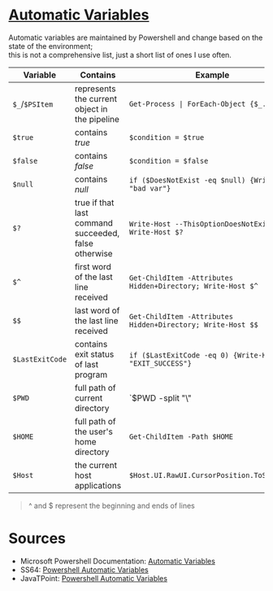 # [Automatic Variables](https://docs.microsoft.com/en-us/powershell/module/microsoft.powershell.core/about/about_automatic_variables?view=powershell-7.2)

Automatic variables are maintained by Powershell and change based on the state of the environment; <br /> this is not a comprehensive list, just a short list of ones I use often.

| Variable | Contains | Example |
| -------- | -------- | ------- |
| `$_`/`$PSItem` | represents the current object in the pipeline | `Get-Process \| ForEach-Object {$_.CPU}` |
| `$true` | contains _true_ | `$condition = $true` |
| `$false` | contains _false_ | `$condition = $false` |
| `$null` | contains _null_ | `if ($DoesNotExist -eq $null) {Write-Host "bad var"}` |
| `$?` | true if that last command succeeded, false otherwise | `Write-Host --ThisOptionDoesNotExist; Write-Host $?` |
| `$^` | first word of the last line received | `Get-ChildItem -Attributes Hidden+Directory; Write-Host $^` |
| `$$` | last word of the last line received | `Get-ChildItem -Attributes Hidden+Directory; Write-Host $$` |
| `$LastExitCode` | contains exit status of last program | `if ($LastExitCode -eq 0) {Write-Host "EXIT_SUCCESS"}` |
| `$PWD` | full path of current directory | `$PWD -split "\\" | Select-Object -Last 1` |
| `$HOME` | full path of the user's home directory | `Get-ChildItem -Path $HOME` |
| `$Host` | the current host applications | `$Host.UI.RawUI.CursorPosition.ToString()` |
> ^ and $ represent the beginning and ends of lines <br />

# Sources
- Microsoft Powershell Documentation: [Automatic Variables](https://docs.microsoft.com/en-us/powershell/module/microsoft.powershell.core/about/about_automatic_variables?view=powershell-7.2)
- SS64: [Powershell Automatic Variables](https://ss64.com/ps/syntax-automatic-variables.html)
- JavaTPoint: [Powershell Automatic Variables](https://www.javatpoint.com/powershell-automatic-variables)
